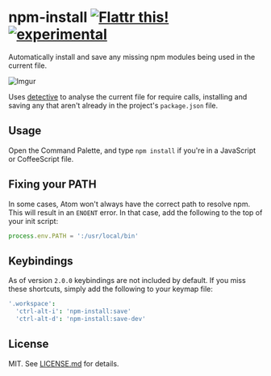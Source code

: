 # npm-install [![Flattr this!](https://api.flattr.com/button/flattr-badge-large.png)](https://flattr.com/submit/auto?user_id=hughskennedy&url=http://github.com/hughsk/npm-install&title=npm-install&description=hughsk/npm-install%20on%20GitHub&language=en_GB&tags=flattr,github,javascript&category=software)[![experimental](http://hughsk.github.io/stability-badges/dist/experimental.svg)](http://github.com/hughsk/stability-badges) #

Automatically install and save any missing npm modules being used in the current file.

![Imgur](http://i.imgur.com/yH6kdSq.gif)

Uses [detective](http://github.com/substack/node-detective) to analyse the current file for require calls, installing and saving any that aren't already in the project's `package.json` file.

## Usage ##

Open the Command Palette, and type `npm install` if you're in a JavaScript or CoffeeScript file.

## Fixing your PATH ##

In some cases, Atom won't always have the correct path to resolve npm. This
will result in an `ENOENT` error. In that case, add the following to the top
of your init script:

``` javascript
process.env.PATH = ':/usr/local/bin'
```

## Keybindings ##

As of version `2.0.0` keybindings are not included by default. If you miss
these shortcuts, simply add the following to your keymap file:

``` coffeescript
'.workspace':
  'ctrl-alt-i': 'npm-install:save'
  'ctrl-alt-d': 'npm-install:save-dev'
```

## License ##

MIT. See [LICENSE.md](http://github.com/hughsk/npm-install/blob/master/LICENSE.md) for details.
